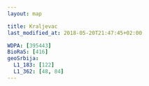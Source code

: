 ```yaml
---
layout: map

title: Kraljevac
last_modified_at: 2018-05-20T21:47:45+02:00

WDPA: [395443]
BioRaS: [416]
geoSrbija:
  L1_183: [122]
  L1_362: [48, 84]
---
```

